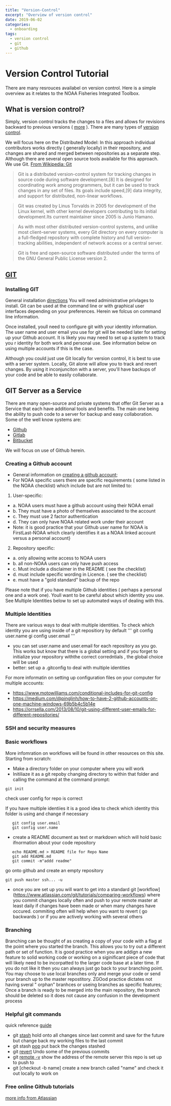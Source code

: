 ```yaml
---
title: "Version-Control"
excerpt: "Overview of version control"
date: 2019-06-02
categories:
  - onboarding
tags:
  - version control
  - git
  - github
---
```


# Version Control Tutorial
There are many resrouces availabel on version control.  Here is a simple overview as it relates to the NOAA Fisheries Integrated Toolbox.

## What is version control?
Simply, version control tracks the changes to a files and allows for revisions backward to previous versions ( [more](https://build-me-the-docs-please.readthedocs.io/en/latest/Using_Git/OnVersionControl.html
) ).
There are many types of [version control](https://en.wikipedia.org/wiki/List_of_version-control_software).


We will focus here on the Distributed Model:
In this approach individual contributors works directly ( generally locally) in their repository, and changes are shared and merged between repositories as a separate step.
Although there are several open source tools available for this approach. We use Git.
[From Wikipedia: Git](https://en.wikipedia.org/wiki/Git)
> Git is a distributed version-control system for tracking changes in source code during software development.[8] It is designed for coordinating work among programmers, but it can be used to track changes in any set of files. Its goals include speed,[9] data integrity, and support for distributed, non-linear workflows.

> Git was created by Linus Torvalds in 2005 for development of the Linux kernel, with other kernel developers contributing to its initial development.Its current maintainer since 2005 is Junio Hamano.

> As with most other distributed version-control systems, and unlike most client–server systems, every Git directory on every computer is a full-fledged repository with complete history and full version-tracking abilities, independent of network access or a central server.

> Git is free and open-source software distributed under the terms of the GNU General Public License version 2.

## [GIT](https://git-scm.com/)
### Installing GIT
General installation [directions](https://git-scm.com/book/en/v2/Getting-Started-Installing-Git)
You will need administrative privlages to install.  Git can be used at the command line or with graphical user interfaces depending on your preferences. Herein we folcus on command line information.

Once installed, youll need to configure git with your identity information.
The user name and user email you use for git will be needed later for setting up your Github account.  It is likely you may need to set up a system to track you r identity for both work and personal use.  See information below on using multiple accounts if this is the case.

Although you could just use Git locally for version control, it is best to use with a server system.  Locally, Git alone will allow you to track and revert changes.  By using it inconjunciton with a server, you'll have backups of your code and be able to easily collaborate.



## GIT Server as a Service
There are many open-source and private systems that offer Git Server as a Service that each have additional tools and benefits.  The main one being the ability to push code to a server for backup and easy collaboration.  Some of the well know systems are:
- [Github](https://github.com/)
- [Gitlab](https://about.gitlab.com/)
- [Bitbucket](https://bitbucket.org/)

We will focus on use of Github herein.


### Creating a Github account
- General information on [creating a github account](https://help.github.com/en/articles/signing-up-for-a-new-github-account);
 - For NOAA specific users there are specific requirements ( some listed in the NOAA checklist) which include but are not limited to:

1. User-specific:
- a. NOAA users must have a github account using their NOAA email
- b.  They must have a photo of themselves associated to the account
- c. They must use 2 factor authentication
- d. They can only have NOAA related work under their account
- Note: it is good practice that your Github user name for NOAA is FirstLast-NOAA which clearly identifies it as a NOAA linked account versus a personal account}
2. Repository specific:
- a. only allowing write access to NOAA users
- b. all non-NOAA users can only have push access
- c. Must include a disclaimer in the README ( see the checklist)
- d. must include specific wording in Licence. ( see the checklist)
- e. must have a "gold standard" backup of the repo


Please note that if you have multiple Github identities ( perhaps a personal one and a work one).  Youll want to be careful about which identity you use.  See Multiple Identities below to set up automated ways of dealing with this.


### Multiple Identities
There are various ways to deal with multiple identities.
To check which identity you are using inside of a git repositiory by default
'''
git config user.name
gi config user.email
'''
- you can set user.name and user.email for each repository as you go.  This works but know that there is a global setting and if you forget to initialize your repository withthe correct corredntials , the global choice will be used
- better: set up a .gitconfig to deal with multiple identities

For more informatin on setting up configuration files on your computer for multiple accounts:
- https://www.motowilliams.com/conditional-includes-for-git-config
- https://medium.com/@pinglinh/how-to-have-2-github-accounts-on-one-machine-windows-69b5b4c5b14e
- https://orrsella.com/2013/08/10/git-using-different-user-emails-for-different-repositories/


### SSH and security measures


### Basic workflows
More infomration on workflows will be found in other resources on this site.
Starting from scratch:
- Make a directory folder on your computer where you will work
- Initiliaze it as a  git repoby  changing directory to within that folder and calling the command at the command prompt:

```git init```

check user config for repo is correct

If you have multiple identiies it is a good idea to check which identity this folder is using and change if necessary

```
   git config user.email
   git config user.name
```

- create a README document as text or markdown which will hold basic ifnormation about your code repository


```
   echo README.md > README file for Repo Name
   git add README.md
   git commit -m"addd readme"
```


go onto github and create an empty repository

    git push master ssh... -u

- once you are set up you will want to get into a standard git [workflow]
(https://www.atlassian.com/git/tutorials/comparing-workflows)
where you commit changes locally often  and push to your remote master at least daily if changes have been made or when many changes have occured.  commiting often will help when you want to revert ( go backwards ) or if you are actively working with several others


### Branching
Branching can be thought of as creating a copy of your code with a flag at the point where you started the branch.  This allows you to try out a different path or set of function.  It is good practice when you are addign a new feature to solid working code or working on a siginificant piece of code that will likely need to be incorpatted to the larger code base at a later time.  If you do not like it then you can always just go back to your branching point.  You may choose to use local branches only and merge your code or send your branch up to the master repostitory.  ZGOod practice dictates not having sveral " orphan" branhces  or useing branches as specific features;  Once a branch is ready to be merged into the main repository, the branch should be deleted so it does not cause any confusion in the development process

### Helpful git commands
quick reference [guide](https://git-scm.com/docs)
- git [stash](https://git-scm.com/docs/git-stash) hold onto all changes since last commit and save for the future but change back my working files to the last commit
- git stash [pop](https://git-scm.com/docs/git-stash#Documentation/git-stash.txt-pop--index-q--quietltstashgt) put back the changes stashed
- git [revert](https://git-scm.com/docs/git-revert)  Undo some of the previous commits
- git [remote -v](https://git-scm.com/docs/git-remote) show the address of the remote server this repo is set up to push to
- git [checkout -b name] create a new branch called "name" and check it out locally to work on



### Free online Github tutorials
[more info from Atlassian](https://www.atlassian.com/git/tutorials)
